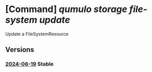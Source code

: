 # [Command] _qumulo storage file-system update_

Update a FileSystemResource

## Versions

### [2024-06-19](/Resources/mgmt-plane/L3N1YnNjcmlwdGlvbnMve30vcmVzb3VyY2Vncm91cHMve30vcHJvdmlkZXJzL3F1bXVsby5zdG9yYWdlL2ZpbGVzeXN0ZW1zL3t9/2024-06-19.xml) **Stable**

<!-- mgmt-plane /subscriptions/{}/resourcegroups/{}/providers/qumulo.storage/filesystems/{} 2024-06-19 -->

